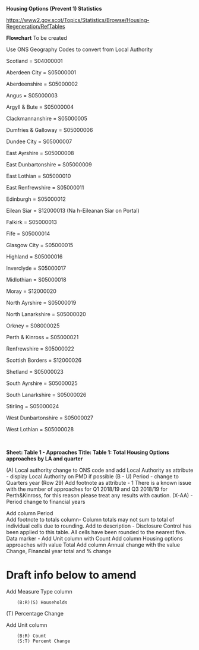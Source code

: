 **Housing Options (Prevent 1) Statistics**

https://www2.gov.scot/Topics/Statistics/Browse/Housing-Regeneration/RefTables

**Flowchart**
To be created

Use ONS Geography Codes to convert from Local Authority 

Scotland = S04000001

Aberdeen City = S05000001

Aberdeenshire = S05000002


Angus = S05000003

Argyll & Bute = S05000004

Clackmannanshire = S05000005

Dumfries & Galloway = S05000006

Dundee City = S05000007

East Ayrshire = S05000008

East Dunbartonshire = S05000009

East Lothian = S05000010

East Renfrewshire = S05000011

Edinburgh = S05000012

Eilean Siar = S12000013 (Na h-Eileanan Siar on Portal)

Falkirk = S05000013

Fife = S05000014

Glasgow City = S05000015

Highland = S05000016

Inverclyde = S05000017

Midlothian = S05000018

Moray = S12000020

North Ayrshire = S05000019

North Lanarkshire = S05000020

Orkney = S08000025

Perth & Kinross = S05000021

Renfrewshire = S05000022

Scottish Borders = S12000026

Shetland = S05000023

South Ayrshire = S05000025

South Lanarkshire = S05000026

Stirling = S05000024

West Dunbartonshire = S05000027

West Lothian = S05000028

<br /> 

**Sheet: Table 1 - Approaches 
Title: Table 1: Total Housing Options approaches by LA and quarter**

(A) Local authority change to ONS code and add Local Authority as attribute - display Local Authority on PMD if possible
(B - U) Period - change to Quarters year
(Row 29) Add footnote as attribute - 1 There is a known issue with the number of approaches for Q1 2018/19 and Q3 2018/19 for Perth&Kinross, for this reason please treat any results with caution. 
(X-AA) - Period change to financial years 
 
Add column Period  
Add footnote to totals column- Column totals may not sum to total of individual cells due to rounding.
Add to description - Disclosure Control has been applied to this table.  All cells have been rounded to the nearest five.
Data marker - 
Add Unit column with Count
Add column Housing options approaches with value Total
Add column Annual change with the value Change, Financial year total and % change

# Draft info below to amend

Add Measure Type column 
	
		(B:R)(S) Households

(T) Percentage Change

Add Unit column

		(B:R) Count
		(S:T) Percent Change

<br />
